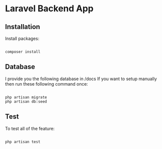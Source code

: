 
# Laravel Backend App

  

## Installation

Install packages:

  

```shell

composer install

```

  

## Database

I provide you the following database in /docs
If you want to setup manually then run these following command once:

```shell

php artisan migrate
php artisan db:seed

```

  

## Test

To test all of the feature:

```shell

php artisan test

```
